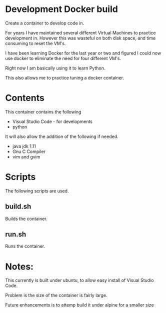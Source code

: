 # Development Docker build

Create a container to develop code in. 

For years I have maintained several different Virtual Machines to practice
development in.  However this was wasteful on both disk space, and time 
consuming to reset the VM's.  

I have been learning Docker for the last year or two and figured I could
now use docker to eliminate the need for four different VM's.

Right now I am basically using it to learn Python.

This also allows me to practice tuning a docker container.

# Contents
This container contains the following
* Visual Studio Code - for developments
* python

It will also allow the addition of the following if needed.
* java jdk 1.11
* Gnu C Compiler
* vim and gvim

# Scripts

The following scripts are used.
## build.sh
Builds the container.

## run.sh
Runs the container.

# Notes:
This currently is built under ubuntu, to allow easy install of Visual Studio Code.

Problem is the size of the container is fairly large.  

Future enhancements is to attemp build it under alpine for a smaller size
